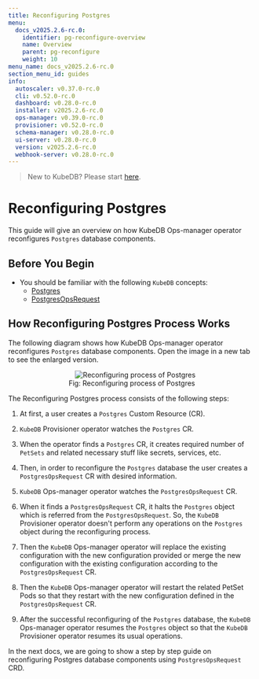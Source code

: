 ```yaml
---
title: Reconfiguring Postgres
menu:
  docs_v2025.2.6-rc.0:
    identifier: pg-reconfigure-overview
    name: Overview
    parent: pg-reconfigure
    weight: 10
menu_name: docs_v2025.2.6-rc.0
section_menu_id: guides
info:
  autoscaler: v0.37.0-rc.0
  cli: v0.52.0-rc.0
  dashboard: v0.28.0-rc.0
  installer: v2025.2.6-rc.0
  ops-manager: v0.39.0-rc.0
  provisioner: v0.52.0-rc.0
  schema-manager: v0.28.0-rc.0
  ui-server: v0.28.0-rc.0
  version: v2025.2.6-rc.0
  webhook-server: v0.28.0-rc.0
---
```


> New to KubeDB? Please start [here](/docs/v2025.2.6-rc.0/README).

# Reconfiguring Postgres

This guide will give an overview on how KubeDB Ops-manager operator reconfigures `Postgres` database components.

## Before You Begin

- You should be familiar with the following `KubeDB` concepts:
  - [Postgres](/docs/v2025.2.6-rc.0/guides/postgres/concepts/postgres)
  - [PostgresOpsRequest](/docs/v2025.2.6-rc.0/guides/postgres/concepts/opsrequest)

## How Reconfiguring Postgres Process Works

The following diagram shows how KubeDB Ops-manager operator reconfigures `Postgres` database components. Open the image in a new tab to see the enlarged version.

<figure align="center">
  <img alt="Reconfiguring process of Postgres" src="/docs/v2025.2.6-rc.0/images/day-2-operation/postgres/pg-reconfigure.svg">
<figcaption align="center">Fig: Reconfiguring process of Postgres</figcaption>
</figure>

The Reconfiguring Postgres process consists of the following steps:

1. At first, a user creates a `Postgres` Custom Resource (CR).

2. `KubeDB` Provisioner  operator watches the `Postgres` CR.

3. When the operator finds a `Postgres` CR, it creates required number of `PetSets` and related necessary stuff like secrets, services, etc.

4. Then, in order to reconfigure the `Postgres` database the user creates a `PostgresOpsRequest` CR with desired information.

5. `KubeDB` Ops-manager operator watches the `PostgresOpsRequest` CR.

6. When it finds a `PostgresOpsRequest` CR, it halts the `Postgres` object which is referred from the `PostgresOpsRequest`. So, the `KubeDB` Provisioner  operator doesn't perform any operations on the `Postgres` object during the reconfiguring process.  

7. Then the `KubeDB` Ops-manager operator will replace the existing configuration with the new configuration provided or merge the new configuration with the existing configuration according to the `PostgresOpsRequest` CR.

8. Then the `KubeDB` Ops-manager operator will restart the related PetSet Pods so that they restart with the new configuration defined in the `PostgresOpsRequest` CR.

9. After the successful reconfiguring of the `Postgres` database, the `KubeDB` Ops-manager operator resumes the `Postgres` object so that the `KubeDB` Provisioner  operator resumes its usual operations.

In the next docs, we are going to show a step by step guide on reconfiguring Postgres database components using `PostgresOpsRequest` CRD.